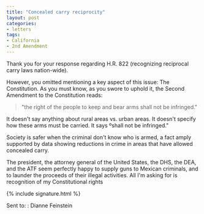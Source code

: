 ```yaml
---
title: "Concealed carry reciprocity"
layout: post
categories:
- letters
tags:
- California
- 2nd Amendment
---
```


Thank you for your response regarding H.R. 822 (recognizing reciprocal carry laws nation-wide).

However, you omitted mentioning a key aspect of this issue: The Constitution. As you must know, as you swore to uphold it, the Second Amendment to the Constitution reads:

> "the right of the people to keep and bear arms shall not be infringed."

It doesn't say anything about rural areas vs. urban areas. It doesn't specify how these arms must be carried. It says ºshall not be infringed."

Society is safer when the criminal don't know who is armed, a fact amply supported by data showing reductions in crime in areas that have allowed concealed carry.

The president, the attorney general of the United States, the DHS, the DEA, and the ATF seem perfectly happy to supply guns to Mexican criminals, and to launder the proceeds of their illegal activities. All I'm asking for is recognition of my Constitutional rights

{% include signature.html %}

Sent to:
: Dianne Feinstein
